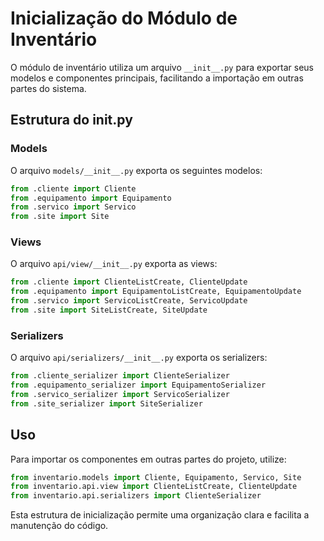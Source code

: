 # Inicialização do Módulo de Inventário

O módulo de inventário utiliza um arquivo `__init__.py` para exportar seus modelos e componentes principais, facilitando a importação em outras partes do sistema.

## Estrutura do __init__.py

### Models

O arquivo `models/__init__.py` exporta os seguintes modelos:

```python
from .cliente import Cliente
from .equipamento import Equipamento
from .servico import Servico
from .site import Site
```

### Views

O arquivo `api/view/__init__.py` exporta as views:

```python
from .cliente import ClienteListCreate, ClienteUpdate
from .equipamento import EquipamentoListCreate, EquipamentoUpdate
from .servico import ServicoListCreate, ServicoUpdate
from .site import SiteListCreate, SiteUpdate
```

### Serializers

O arquivo `api/serializers/__init__.py` exporta os serializers:

```python
from .cliente_serializer import ClienteSerializer
from .equipamento_serializer import EquipamentoSerializer
from .servico_serializer import ServicoSerializer
from .site_serializer import SiteSerializer
```

## Uso

Para importar os componentes em outras partes do projeto, utilize:

```python
from inventario.models import Cliente, Equipamento, Servico, Site
from inventario.api.view import ClienteListCreate, ClienteUpdate
from inventario.api.serializers import ClienteSerializer
```

Esta estrutura de inicialização permite uma organização clara e facilita a manutenção do código.
